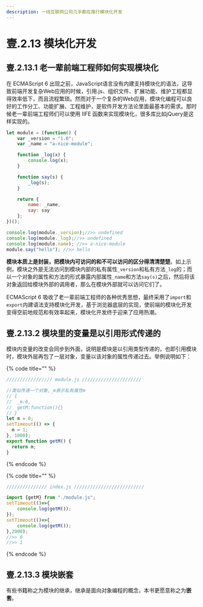 ```yaml
---
description: 一线互联网公司几乎都在推行模块化开发
---
```


# 壹.2.13 模块化开发

## 壹.2.13.1 老一辈前端工程师如何实现模块化

在 ECMAScript 6 出现之前，JavaScript语言没有内建支持模块化的语法，这导致前端开发复杂Web应用的时候，引用.js、组织文件、扩展功能、维护工程都显得效率低下，而且流程繁琐。然而对于一个复杂的Web应用，模块化编程可以良好的工作分工、功能扩展、工程维护，是软件开发方法论里面最基本的需求。那时候老一辈前端工程师们可以使用 IIFE 函数来实现模块化，很多库比如jQuery是这样实现的。

```javascript
let module = (function() {
    var _version = "1.0"; 
    var _name = "a-nice-module";

    function _log(x) {
        console.log(x);
    }

    function say(s) {
        _log(s);
    }

    return {
        name: _name,
        say: say
    };
})();

console.log(module._version);//>> undefined
console.log(module._log);//>> undefined
console.log(module.name); //>> a-nice-module
module.say("hello"); //>> hello
```

**模块本质上是封装，把模块内可访问的和不可以访问的区分得清清楚楚**。如上示例，模块之外是无法访问到模块内部的私有属性`_version`和私有方法`_log`的；而以一个对象的属性和方法的形式暴露内部属性`_name`和方法`say(s)`之后，然后将该对象返回给模块外部的调用者，那么在模块外部就可以访问它们了。

ECMAScript 6 吸收了老一辈前端工程师的各种优秀思想，最终采用了`import`和`export`内建语法支持模块化开发，基于浏览器底层的实现，使前端的模块化开发变得空前地规范和有效率起来，模块化开发终于迎来了应用热潮。

## 壹.2.13.2 模块里的变量是以引用形式传递的

模块内变量的改变会同步到外面，说明是模块是以引用类型传递的，也即引用模块时，模块外层再包了一层对象，变量以该对象的属性传递过去。举例说明如下：

{% code title="" %}
```javascript
///////////////// module.js //////////////////////

//类似传递一个对象,_m表示私有属性m
// {
//  _m:0,
//  getM:function(){}
// }
let m = 0;
setTimeout(() => {
  m = 1;
}, 1000);
export function getM() {
  return m;
}
```
{% endcode %}

{% code title="" %}
```javascript
/////////////// index.js //////////////////////////

import {getM} from "./module.js";
setTimeout(()=>{
    console.log(getM());
});
setTimeout(()=>{
    console.log(getM());
},2000);
//>> 0
//>> 1
```
{% endcode %}

## 壹.2.13.3 模块嵌套

有些书籍称之为模块的继承，继承是面向对象编程的概念，本书更愿意称之为**嵌套**。


